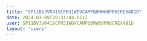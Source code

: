 ```yaml
---
title: "SP11BVJVR41SCFMJ1WDVCAMPQ0MW60PR6CREX4B1D"
date: 2024-03-09T20:31:44.911Z
user: SP11BVJVR41SCFMJ1WDVCAMPQ0MW60PR6CREX4B1D
layout: "users"
---
```

    